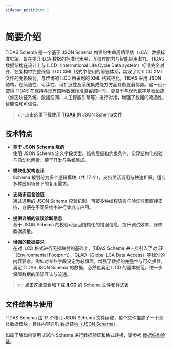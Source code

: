 ```yaml
---
sidebar_position: 1
---
```


# 简要介绍

TIDAS Schema 是一个基于 JSON Schema 构建的生命周期评估（LCA）数据标准框架，旨在提升 LCA 数据的标准化水平、互操作能力与智能应用潜力。TIDAS 数据结构在设计上与 ILCD（International Life Cycle Data system）标准完全对齐，在架构中完整保留 ILCD XML 格式中使用的前缀体系，实现了对 ILCD XML 文件的无损映射。与传统的 ILCD 所采用的 XML 格式相比，TIDAS 采用 JSON 结构，在简洁性、可读性、可扩展性及系统集成能力方面具备显著优势。这一设计使得 TIDAS 在保持与现有国际数据标准兼容的同时，更易于与现代数字基础设施（如区块链系统、数据空间、人工智能引擎等）进行对接，增强了数据的流通性、智能性和可信性。

> 👉 [点击这里下载使用 **TIDAS** 的 JSON Schema文件](https://github.com/tiangong-lca/tidas-tools/tree/main/src/tidas_tools/tidas/schemas)

## 技术特点

- **基于 JSON Schema 规范**  
  使用 JSON Schema 定义字段类型、结构层级和约束条件，实现结构化校验与自动化解析，便于开发与系统集成。

- **模块化架构设计**  
  Schema 被划分为多个逻辑模块（共 17 个），支持灵活调用与快速扩展，适应多种应用场景下的复用需求。

- **支持多语言验证**  
  通过通用的 JSON Schema 校验机制，可被多种编程语言与验证引擎直接支持，方便在不同系统中进行集成与应用。

- **提供详细的错误诊断信息**  
  基于 JSON Schema 的校验可返回结构化的错误信息，提升调试效率，保障数据质量。

- **增强的数据要求**  
  在对 ILCD 格式进行无损映射的基础上，TIDAS Schema 进一步引入了对 EF（Environmental Footprint）、GLAD（Global LCA Data Access）等标准的内容要求。例如对某些字段设定为必填项，增强了数据的完整性与可交换性。满足 TIDAS JSON Schema 的数据，必然也满足 ILCD 的基本规范，进一步保障数据的国际互认与流通。

> 👉 [点击这里查看和下载 **ILCD** 的 Schema 文件和样式表](https://github.com/tiangong-lca/tidas-tools/tree/main/src/tidas_tools/eilcd)

## 文件结构与使用

TIDAS Schema 由 17 个核心 JSON Schema 文件组成，每个文件描述了一个具体数据模块，具体内容详见 [数据结构（JSON Schema）](/docs/category/tidas-json-schema)。

如需了解如何使用 JSON Schema 进行数据验证和格式转换，请参考 [数据结构验证](./tidas-schema-validation.md)。
